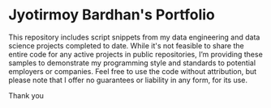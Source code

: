 # Jyotirmoy Bardhan's Portfolio

This repository includes script snippets from my data engineering and data science projects completed to date. While it's not feasible to share the entire code for any active projects in public repositories, I’m providing these samples to demonstrate my programming style and standards to potential employers or companies. Feel free to use the code without attribution, but please note that I offer no guarantees or liability in any form, for its use.

Thank you
